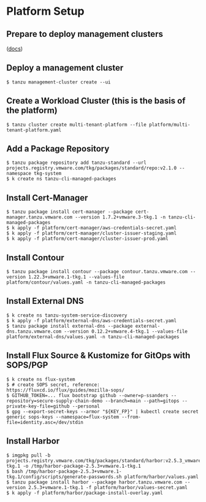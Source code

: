 #   Platform Setup

##  Prepare to deploy management clusters

([docs](https://docs.vmware.com/en/VMware-Tanzu-Kubernetes-Grid/2.1/tkg-deploy-mc-21/mgmt-reqs-prep-aws.html))

##  Deploy a management cluster

    $ tanzu management-cluster create --ui

##  Create a Workload Cluster (this is the basis of the platform)

    $ tanzu cluster create multi-tenant-platform --file platform/multi-tenant-platform.yaml

##  Add a Package Repository

    $ tanzu package repository add tanzu-standard --url projects.registry.vmware.com/tkg/packages/standard/repo:v2.1.0 --namespace tkg-system
    $ k create ns tanzu-cli-managed-packages

##  Install Cert-Manager

    $ tanzu package install cert-manager --package cert-manager.tanzu.vmware.com --version 1.7.2+vmware.3-tkg.1 -n tanzu-cli-managed-packages
    $ k apply -f platform/cert-manager/aws-credentials-secret.yaml
    $ k apply -f platform/cert-manager/cluster-issuer-staging.yaml
    $ k apply -f platform/cert-manager/cluster-issuer-prod.yaml

##  Install Contour

    $ tanzu package install contour --package contour.tanzu.vmware.com --version 1.22.3+vmware.1-tkg.1 --values-file platform/contour/values.yaml -n tanzu-cli-managed-packages

##  Install External DNS

    $ k create ns tanzu-system-service-discovery
    $ k apply -f platform/external-dns/aws-credentials-secret.yaml
    $ tanzu package install external-dns --package external-dns.tanzu.vmware.com --version 0.12.2+vmware.4-tkg.1 --values-file platform/external-dns/values.yaml -n tanzu-cli-managed-packages

##  Install Flux Source & Kustomize for GitOps with SOPS/PGP

    $ k create ns flux-system
    $ # create SOPS secret, reference: https://fluxcd.io/flux/guides/mozilla-sops/
    $ GITHUB_TOKEN=... flux bootstrap github --owner=p-ssanders --repository=secure-supply-chain-demo --branch=main --path=gitops --private-key-file=github --personal
    $ gpg --export-secret-keys --armor "${KEY_FP}" | kubectl create secret generic sops-keys --namespace=flux-system --from-file=identity.asc=/dev/stdin

##  Install Harbor

    $ imgpkg pull -b projects.registry.vmware.com/tkg/packages/standard/harbor:v2.5.3_vmware.1-tkg.1 -o /tmp/harbor-package-2.5.3+vmware.1-tkg.1
    $ bash /tmp/harbor-package-2.5.3+vmware.1-tkg.1/config/scripts/generate-passwords.sh platform/harbor/values.yaml
    $ tanzu package install harbor --package harbor.tanzu.vmware.com --version 2.5.3+vmware.1-tkg.1 -f platform/harbor/values-secret.yaml
    $ k apply -f platform/harbor/package-install-overlay.yaml

